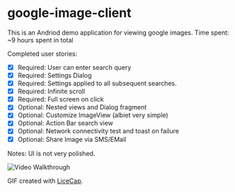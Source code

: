 google-image-client
===================

This is an Andriod demo application for viewing google images.
Time spent: ~9 hours spent in total

Completed user stories:

 * [x] Required: User can enter search query
 * [x] Required: Settings Dialog
 * [x] Required: Settings applied to all subsequent searches.
 * [x] Required: Infinite scroll
 * [x] Required: Full screen on click
 * [x] Optional: Nested views and Dialog fragment
 * [x] Optional: Customize ImageView (albiet very simple)
 * [x] Optional: Action Bar search view
 * [x] Optional: Network connectivity test and toast on failure
 * [x] Optional: Share Image via SMS/EMail

Notes:
  UI is not very polished. 
  
![Video Walkthrough](story.gif)

GIF created with [LiceCap](http://www.cockos.com/licecap/).
